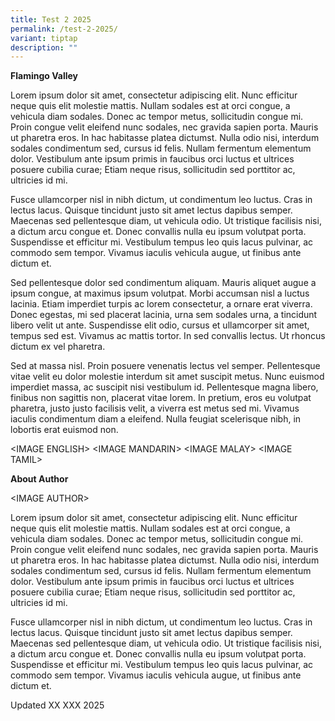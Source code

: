 ```yaml
---
title: Test 2 2025
permalink: /test-2-2025/
variant: tiptap
description: ""
---
```

<p><strong>Flamingo Valley</strong>
</p>
<p>Lorem ipsum dolor sit amet, consectetur adipiscing elit. Nunc efficitur
neque quis elit molestie mattis. Nullam sodales est at orci congue, a vehicula
diam sodales. Donec ac tempor metus, sollicitudin congue mi. Proin congue
velit eleifend nunc sodales, nec gravida sapien porta. Mauris ut pharetra
eros. In hac habitasse platea dictumst. Nulla odio nisi, interdum sodales
condimentum sed, cursus id felis. Nullam fermentum elementum dolor. Vestibulum
ante ipsum primis in faucibus orci luctus et ultrices posuere cubilia curae;
Etiam neque risus, sollicitudin sed porttitor ac, ultricies id mi.</p>
<p>Fusce ullamcorper nisl in nibh dictum, ut condimentum leo luctus. Cras
in lectus lacus. Quisque tincidunt justo sit amet lectus dapibus semper.
Maecenas sed pellentesque diam, ut vehicula odio. Ut tristique facilisis
nisi, a dictum arcu congue et. Donec convallis nulla eu ipsum volutpat
porta. Suspendisse et efficitur mi. Vestibulum tempus leo quis lacus pulvinar,
ac commodo sem tempor. Vivamus iaculis vehicula augue, ut finibus ante
dictum et.</p>
<p>Sed pellentesque dolor sed condimentum aliquam. Mauris aliquet augue a
ipsum congue, at maximus ipsum volutpat. Morbi accumsan nisl a luctus lacinia.
Etiam imperdiet turpis ac lorem consectetur, a ornare erat viverra. Donec
egestas, mi sed placerat lacinia, urna sem sodales urna, a tincidunt libero
velit ut ante. Suspendisse elit odio, cursus et ullamcorper sit amet, tempus
sed est. Vivamus ac mattis tortor. In sed convallis lectus. Ut rhoncus
dictum ex vel pharetra.</p>
<p>Sed at massa nisl. Proin posuere venenatis lectus vel semper. Pellentesque
vitae velit eu dolor molestie interdum sit amet suscipit metus. Nunc euismod
imperdiet massa, ac suscipit nisi vestibulum id. Pellentesque magna libero,
finibus non sagittis non, placerat vitae lorem. In pretium, eros eu volutpat
pharetra, justo justo facilisis velit, a viverra est metus sed mi. Vivamus
iaculis condimentum diam a eleifend. Nulla feugiat scelerisque nibh, in
lobortis erat euismod non.</p>
<p></p>
<p>&lt;IMAGE ENGLISH&gt; &lt;IMAGE MANDARIN&gt; &lt;IMAGE MALAY&gt; &lt;IMAGE
TAMIL&gt;</p>
<p></p>
<p><strong>About Author</strong>
</p>
<p>&lt;IMAGE AUTHOR&gt;</p>
<p>Lorem ipsum dolor sit amet, consectetur adipiscing elit. Nunc efficitur
neque quis elit molestie mattis. Nullam sodales est at orci congue, a vehicula
diam sodales. Donec ac tempor metus, sollicitudin congue mi. Proin congue
velit eleifend nunc sodales, nec gravida sapien porta. Mauris ut pharetra
eros. In hac habitasse platea dictumst. Nulla odio nisi, interdum sodales
condimentum sed, cursus id felis. Nullam fermentum elementum dolor. Vestibulum
ante ipsum primis in faucibus orci luctus et ultrices posuere cubilia curae;
Etiam neque risus, sollicitudin sed porttitor ac, ultricies id mi.</p>
<p>Fusce ullamcorper nisl in nibh dictum, ut condimentum leo luctus. Cras
in lectus lacus. Quisque tincidunt justo sit amet lectus dapibus semper.
Maecenas sed pellentesque diam, ut vehicula odio. Ut tristique facilisis
nisi, a dictum arcu congue et. Donec convallis nulla eu ipsum volutpat
porta. Suspendisse et efficitur mi. Vestibulum tempus leo quis lacus pulvinar,
ac commodo sem tempor. Vivamus iaculis vehicula augue, ut finibus ante
dictum et.</p>
<p></p>
<p>Updated XX XXX 2025</p>
<p></p>